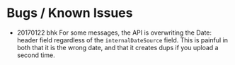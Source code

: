 # Bugs / Known Issues

* 20170122 bhk For some messages, the API is overwriting the Date: header field regardless of the `internalDateSource` field. This is painful in both that it is the wrong date, and that it creates dups if you upload a second time.
